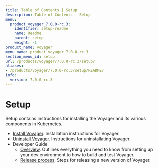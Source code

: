 ```yaml
---
title: Table of Contents | Setup
description: Table of Contents | Setup
menu:
  product_voyager_7.0.0-rc.3:
    identifier: setup-readme
    name: Readme
    parent: setup
    weight: -1
product_name: voyager
menu_name: product_voyager_7.0.0-rc.3
section_menu_id: setup
url: /products/voyager/7.0.0-rc.3/setup/
aliases:
- /products/voyager/7.0.0-rc.3/setup/README/
info:
  version: 7.0.0-rc.3
---
```


# Setup

Setup contains instructions for installing the Voyager and its various components in Kubernetes.

- [Install Voyager](/products/voyager/7.0.0-rc.3/setup/install). Installation instructions for Voyager.
- [Uninstall Voyager](/products/voyager/7.0.0-rc.3/setup/uninstall). Instructions for uninstallating Voyager.
- Developer Guide
  - [Overview](/products/voyager/7.0.0-rc.3/setup/developer-guide/overview). Outlines everything you need to know from setting up your dev environment to how to build and test Voyager.
  - [Release process](/products/voyager/7.0.0-rc.3/setup/developer-guide/release). Steps for releasing a new version of Voyager.
